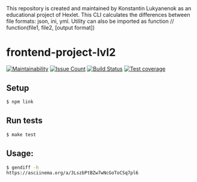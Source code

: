 ##
This repository is created and maintained by Konstantin Lukyanenok as an educational project of Hexlet.
This CLI calculates the differences between file formats: json, ini, yml.
Utility can also be imported as function // function(file1, file2, [output format])

##

# frontend-project-lvl2

[![Maintainability](https://api.codeclimate.com/v1/badges/c32352d72d36e174a2e2/maintainability)](https://codeclimate.com/github/loukianen/frontend-project-lvl2/maintainability)
[![Issue Count](https://codeclimate.com/github/loukianen/frontend-project-lvl2/badges/issue_count.svg)](https://codeclimate.com/github/loukianen/frontend-project-lvl2)
[![Build Status](https://travis-ci.org/loukianen/frontend-project-lvl2.svg?branch=master)](https://travis-ci.org/loukianen/frontend-project-lvl2)
[![Test coverage](https://api.codeclimate.com/v1/badges/c32352d72d36e174a2e2/test_coverage)](https://codeclimate.com/github/loukianen/frontend-project-lvl2/test_coverage)

## Setup
```sh
$ npm link

```
## Run tests
```sh
$ make test
```
## Usage:
```sh
$ gendiff -h
https://asciinema.org/a/3LszbPtBZw7wNcGoToCSq7pl6
```